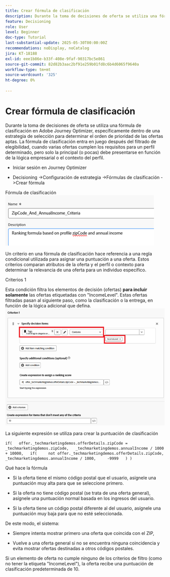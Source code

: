 ```yaml
---
title: Crear fórmula de clasificación
description: Durante la toma de decisiones de oferta se utiliza una fórmula de clasificación en Adobe Journey Optimizer, específicamente dentro de una estrategia de selección para determinar el orden de prioridad de las ofertas aptas.
feature: Decisioning
role: User
level: Beginner
doc-type: Tutorial
last-substantial-update: 2025-05-30T00:00:00Z
recommendations: noDisplay, noCatalog
jira: KT-18188
exl-id: eee1b86e-b33f-408e-9faf-90317bc5e861
source-git-commit: 82d82b3aac2bf91e259b01fd8c6b4d6065f9640a
workflow-type: tm+mt
source-wordcount: '325'
ht-degree: 0%

---
```


# Crear fórmula de clasificación

Durante la toma de decisiones de oferta se utiliza una fórmula de clasificación en Adobe Journey Optimizer, específicamente dentro de una estrategia de selección para determinar el orden de prioridad de las ofertas aptas. La fórmula de clasificación entra en juego después del filtrado de elegibilidad, cuando varias ofertas cumplen los requisitos para un perfil determinado, pero solo la principal (o pocas) debe presentarse en función de la lógica empresarial o el contexto del perfil.

* Iniciar sesión en Journey Optimizer

* Decisioning ->Configuración de estrategia ->Fórmulas de clasificación ->Crear fórmula

Fórmula de clasificación
![nombre_descripción](assets/formuala-ranking.png)

Un criterio en una fórmula de clasificación hace referencia a una regla condicional utilizada para asignar una puntuación a una oferta. Estos criterios comparan atributos de la oferta y el perfil o contexto para determinar la relevancia de una oferta para un individuo específico.



Criterios 1

Esta condición filtra los elementos de decisión (ofertas) **para incluir solamente** las ofertas etiquetadas con &quot;IncomeLevel&quot;.
Estas ofertas filtradas pasan al siguiente paso, como la clasificación o la entrega, en función de la lógica adicional que defina.
![criterio_uno](assets/income-related-formula.png)


La siguiente expresión se utiliza para crear la puntuación de clasificación

```pql
if(   offer._techmarketingdemos.offerDetails.zipCode = _techmarketingdemos.zipCode,   _techmarketingdemos.annualIncome / 1000 + 10000,   if(     not offer._techmarketingdemos.offerDetails.zipCode,     _techmarketingdemos.annualIncome / 1000,     -9999   ) )
```

Qué hace la fórmula

* Si la oferta tiene el mismo código postal que el usuario, asígnele una puntuación muy alta para que se seleccione primero.

* Si la oferta no tiene código postal (se trata de una oferta general), asígnele una puntuación normal basada en los ingresos del usuario.

* Si la oferta tiene un código postal diferente al del usuario, asígnele una puntuación muy baja para que no esté seleccionada.

De este modo, el sistema:

* Siempre intenta mostrar primero una oferta que coincida con el ZIP,

* Vuelve a una oferta general si no se encuentra ninguna coincidencia y evita mostrar ofertas destinadas a otros códigos postales.


Si un elemento de oferta no cumple ninguno de los criterios de filtro (como no tener la etiqueta &quot;IncomeLevel&quot;), la oferta recibe una puntuación de clasificación predeterminada de 10.




